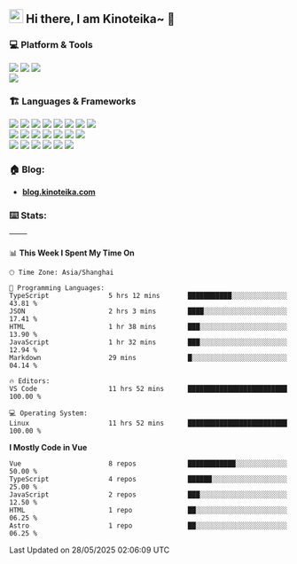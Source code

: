 <h2>
  <img src="https://media.giphy.com/media/hvRJCLFzcasrR4ia7z/giphy.gif" width="25" alt="手势">
  Hi there, I am Kinoteika~ 🌱
</h2>

### 💻 Platform & Tools
[![](https://img.shields.io/badge/OS-Arch%20Linux-33aadd?style=for-the-badge&logo=arch-linux&logoColor=ffffff)](https://www.archlinux.org/)
[![](https://img.shields.io/badge/macOS-Monterey-292e33?style=for-the-badge&logo=apple&logoColor=ffffff)](https://www.apple.com/macos/big-sur/)
[![](https://img.shields.io/badge/Windows-10-4e9eee?style=for-the-badge&logo=windows&logoColor=ffffff)](https://www.microsoft.com/windows/windows-10)   
[![](https://img.shields.io/badge/IDE-Visual%20Studio%20Code-blue?style=for-the-badge&logo=visual-studio-code&logoColor=ffffff)](https://code.visualstudio.com/)

### 🏗️ Languages & Frameworks
[![](https://img.shields.io/badge/-Webpack-8dd6f9?style=for-the-badge&logo=webpack&logoColor=white)](https://webpack.js.org/)
[![](https://img.shields.io/badge/-React-61dafb?style=for-the-badge&logo=react&logoColor=ffffff)](https://reactjs.org/)
[![](https://img.shields.io/badge/-Docker-2496ED?style=for-the-badge&logo=docker&logoColor=ffffff)](https://www.docker.com/)
[![](https://img.shields.io/badge/-Yarn-2c8ebb?style=for-the-badge&logo=yarn&logoColor=ffffff)](https://yarnpkg.com/)
[![](https://img.shields.io/badge/-TypeScript-007acc?style=for-the-badge&logo=typescript&logoColor=white)](https://www.typescriptlang.org/)
[![](https://img.shields.io/badge/-CSS3-1572B6?style=for-the-badge&logo=css3&logoColor=white)](https://www.w3.org/Style/CSS/)
[![](https://img.shields.io/badge/-Less-1d365d?style=for-the-badge&logo=less&logoColor=ffffff)](https://lesscss.org/)
[![](https://img.shields.io/badge/-Next.js-000000?style=for-the-badge&logo=next.js&logoColor=ffffff)](https://nextjs.org/)   
[![](https://img.shields.io/badge/-NPM-cb3837?style=for-the-badge&logo=npm&logoColor=white)](https://npmjs.com/)
[![](https://img.shields.io/badge/-PostCSS-dd3a0a?style=for-the-badge&logo=postcss&logoColor=white)](https://postcss.org/)
[![](https://img.shields.io/badge/-HTML5-E34F26?style=for-the-badge&logo=html5&logoColor=white)](https://html.spec.whatwg.org/)
[![](https://img.shields.io/badge/-Git-f05032?style=for-the-badge&logo=git&logoColor=white)](https://git-scm.com/)
[![](https://img.shields.io/badge/-Stylus-ff6347?style=for-the-badge&logo=stylus&logoColor=ffffff)](https://stylus-lang.com/)
[![](https://img.shields.io/badge/-Serverless-fd5750?style=for-the-badge&logo=serverless&logoColor=ffffff)](https://www.serverless.com/)
[![](https://img.shields.io/badge/-Vite-646CFF?style=for-the-badge&logo=vite&logoColor=ffffff)](https://vitejs.dev/)   
[![](https://img.shields.io/badge/-Linux-fcc624?style=for-the-badge&logo=linux&logoColor=white)](https://www.linuxfoundation.org/)
[![](https://img.shields.io/badge/-JavaScript-f7e018?style=for-the-badge&logo=javascript&logoColor=white)](https://www.ecma-international.org/)
[![](https://img.shields.io/badge/-pnpm-f69220?style=for-the-badge&logo=pnpm&logoColor=ffffff)](https://pnpm.io/)
[![](https://img.shields.io/badge/-Vue.js-4fc08d?style=for-the-badge&logo=vue.js&logoColor=ffffff)](https://vuejs.org/)
[![](https://img.shields.io/badge/-Nginx-269539?style=for-the-badge&logo=nginx&logoColor=ffffff)](https://nginx.org/)
[![](https://img.shields.io/badge/-Node.js-43853d?style=for-the-badge&logo=node.js&logoColor=ffffff)](https://nodejs.org/)

### 🏠 Blog:

- **[blog.kinoteika.com](https://blog.kinoteika.com)**

### ⌨️ Stats:

| <img align="center" src="https://github-readme-stats.vercel.app/api?username=ELUM&show_icons=true&theme=buefy&hide_border=true" alt="" /> | <img align="center" src="https://github-readme-stats.vercel.app/api/top-langs/?username=ELUM&layout=compact&theme=buefy&hide_border=true" alt="" /> |
| ----------------------------------------------------------------------------------------------------------------------------------------------- | --------------------------------------------------------------------------------------------------------------------------------------------------------- |

<!--START_SECTION:waka-->
📊 **This Week I Spent My Time On** 

```text
🕑︎ Time Zone: Asia/Shanghai

💬 Programming Languages: 
TypeScript               5 hrs 12 mins       ███████████░░░░░░░░░░░░░░   43.81 % 
JSON                     2 hrs 3 mins        ████░░░░░░░░░░░░░░░░░░░░░   17.41 % 
HTML                     1 hr 38 mins        ███░░░░░░░░░░░░░░░░░░░░░░   13.90 % 
JavaScript               1 hr 32 mins        ███░░░░░░░░░░░░░░░░░░░░░░   12.94 % 
Markdown                 29 mins             █░░░░░░░░░░░░░░░░░░░░░░░░   04.14 % 

🔥 Editors: 
VS Code                  11 hrs 52 mins      █████████████████████████   100.00 % 

💻 Operating System: 
Linux                    11 hrs 52 mins      █████████████████████████   100.00 % 
```

**I Mostly Code in Vue** 

```text
Vue                      8 repos             ████████████░░░░░░░░░░░░░   50.00 % 
TypeScript               4 repos             ██████░░░░░░░░░░░░░░░░░░░   25.00 % 
JavaScript               2 repos             ███░░░░░░░░░░░░░░░░░░░░░░   12.50 % 
HTML                     1 repo              ██░░░░░░░░░░░░░░░░░░░░░░░   06.25 % 
Astro                    1 repo              ██░░░░░░░░░░░░░░░░░░░░░░░   06.25 % 
```




 Last Updated on 28/05/2025 02:06:09 UTC
<!--END_SECTION:waka-->
